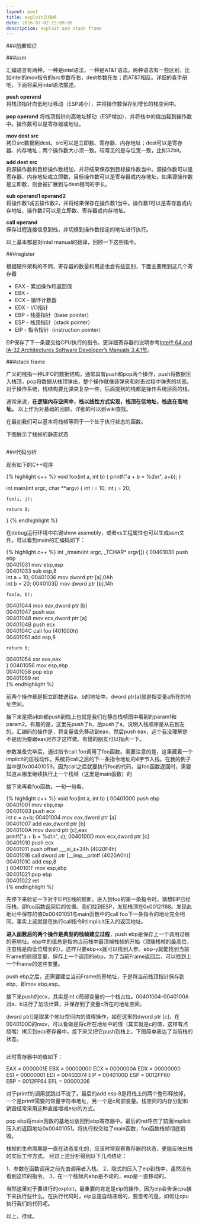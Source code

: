 ```yaml
---
layout: post
title: exploit之栈帧
date: 2016-07-02 15:09:00
description: exploit and stack frame
---
```

>
>

###前置知识		
>  

###asm	  
>
>

汇编语言有两种，一种是intel语法，一种是AT&T语法。两种语法有一些区别，比如intel的mov指令的src参数在右，dest参数在左；而AT&T相反。详细的查手册吧，下面将采用intel语法描述。

**push operand**  
将栈顶指针向低地址移动（ESP减小），并将操作数保存到增长的栈空间中。

**pop operand**
将栈顶指针向高地址移动（ESP增加），并将栈中的值加载到操作数中。操作数可以是寄存器或地址。

**mov dest src**  
拷贝src数据到dest。src可以是立即数、寄存器、内存地址；dest可以是寄存器、内存地址；两个操作数大小须一致。较常见的是与位宽一致，比如32bit。

**add dest src**  
将源操作数和目标操作数相加，并将结果保存到目标操作数当中。源操作数可以是寄存器、内存地址或立即数，目标操作数可以是寄存器或内存地址。如果源操作数是立即数，则会被扩展到与dest相同的字长。

**sub operand1 operand2**  
将操作数1减去操作数2，并将结果保存在操作数1当中。操作数1可以是寄存器或内存地址、操作数2可以是立即数、寄存器或内存地址。

**call operand**  
保存过程连接信息到栈，并切换到操作数指定的地址进行执行。

以上基本都是对intel manual的翻译，回顾一下这些指令。

###register  

>

根据硬件架构的不同，寄存器的数量和用途也会有些区别，下面主要用到这几个寄存器


- EAX - 累加操作和返回值
- EBX -
- ECX - 循环计数器
- EDX - I/O指针
- EBP - 栈基指针（base pointer）
- ESP - 栈顶指针（stack pointer）
- EIP - 指令指针（instruction pointer）


EIP保存了下一条要交给CPU执行的指令。更详细寄存器的说明参考[Intel® 64 and IA-32 Architectures Software Developer’s Manuals  3.4.1节](http://119.90.25.40/www.intel.com/content/dam/www/public/us/en/documents/manuals/64-ia-32-architectures-software-developer-vol-1-manual.pdf)。


###stack frame

>

广义的栈指一种LIFO的数据结构，通常具有push和pop两个操作，push将数据压入栈顶，pop将数据从栈顶弹出，整个操作就像装弹夹和射击过程中弹夹的状态。对于操作系统，栈结构要比弹夹复杂一些，后面提到的栈都是操作系统层面的栈。

通常来说，**在逻辑内存空间中，栈以线性方式实现，栈顶在低地址，栈底在高地址。**
以上作为对基础的回顾，详细的可以到wiki查找。

在最初我们可以基本将栈帧等同于一个处于执行状态的函数。

下图展示了栈帧的静态状态  

<div class="img_row">
	<img class="col three" src="{{ site.baseurl }}/img/stack_frame_static.jpg" alt="" title="stack frame static"/>
</div>

>
>

###代码分析  
>

现有如下的C++程序  

{% highlight c++ %}
void foo(int a, int b)
{
    printf("a + b = %d\n", a+b);
}

int main(int argc, char **argv)
{
    int i = 10;
    int j = 20;

    foo(i, j);

    return 0;
}
{% endhighlight %}

在debug运行环境中右键show assmebly，或者vs工程属性也可以生成asm文件。可以看到main的汇编码如下：

{% highlight c++ %}
int _tmain(int argc, _TCHAR* argv[])
{
00401030  push        ebp  
00401031  mov         ebp,esp  
00401033  sub         esp,8  
	int a = 10;
00401036  mov         dword ptr [a],0Ah  
	int b = 20;
0040103D  mov         dword ptr [b],14h  

	foo(a, b);
00401044  mov         eax,dword ptr [b]  
00401047  push        eax  
00401048  mov         ecx,dword ptr [a]  
0040104B  push        ecx  
0040104C  call        foo (401000h)  
00401051  add         esp,8  

	return 0;
00401054  xor         eax,eax  
}
00401056  mov         esp,ebp  
00401058  pop         ebp  
00401059  ret   
{% endhighlight %}

前两个操作都是把立即数送给a、b的地址中。dword ptr[a]就是指变量a所在的地址空间。

接下来是把a和b都push到栈上也就是我们在静态栈帧图中看到的param1和param2。有趣的是，这里先push了b，后push了a。说明入栈顺序是从右到左的。汇编码的操作是，将变量值先移动到eax，然后push eax，这个我没理解是不是因为要跟eax对齐才这样做。有懂的朋友可以指点一下。

参数准备完毕后，通过指令call foo调用了foo函数。需要注意的是，这里藏着一个implicit的压栈动作，系统将call之后的下一条指令地址的4字节入栈。在我的例子当中是0x00401059。因为call之后就要执行foo的代码，当foo函数返回时，需要知道从哪里继续执行上一个栈帧（这里是main函数）的

接下来再看foo函数。一句一句看。

{% highlight c++ %}
void foo(int a, int b)
{
00401000  push        ebp  
00401001  mov         ebp,esp  
00401003  push        ecx  
	int c = a+b;
00401004  mov         eax,dword ptr [a]  
00401007  add         eax,dword ptr [b]  
0040100A  mov         dword ptr [c],eax  
	printf("a + b = %d\n", c);
0040100D  mov         ecx,dword ptr [c]  
00401010  push        ecx  
00401011  push        offset ___xi_z+34h (4020F4h)  
00401016  call        dword ptr [__imp__printf (4020A0h)]  
0040101C  add         esp,8  
}
0040101F  mov         esp,ebp  
00401021  pop         ebp  
00401022  ret  
{% endhighlight %}

先停下来验证一下对于EIP压栈的推断。进入到foo的第一条指令时，猜想EIP已经压栈。即foo函数返回后的位置。我们找到ESP，发现栈顶在0x0012ff68。发现此地址中保存的值0x00401051与main函数中的call foo下一条指令的地址完全相同。事实上这就是在执行call指令时implicit压入的返回地址。

**进入函数后的两个操作是典型的栈帧建立过程**，push ebp是保存上一个调用过程的基地址。ebp中的值总是指向当前栈中最顶端栈帧的开始（顶端栈帧的最高位，注意栈是向低位增长的）。这样只要ebp+x就可以找到入参。ebp-y就能找到当前Frame的局部变量，保存上一个调用的ebp，为了当前Frame返回后，可以找到上一个Frame的这些变量。

push ebp之后，还需要建立当前Frame的基地址，于是将当前栈顶指针保存到ebp，即mov ebp,esp。

接下来push的ecx，其实是int c局部变量的一个栈占位。00401004-0040100A对a、b进行了加法计算，并保存到了变量c所在的地址空间。

dword ptr[]是取某个地址空间内的值得操作，如在这里的dword ptr [c]，在0040100D的mov，可以看做是将c所在地址中的值（其实就是c的值，这样有点绕嘴）拷贝到ecx寄存器中。接下来又把它push到栈上，下图简单表达了当前栈的状态。

<div class="img_row">
	<img class="col three" src="{{ site.baseurl }}/img/stack_frame_with_foo.jpg" alt="" title="stack frame with foo"/>
</div>

此时寄存器中的值如下：

EAX = 0000001E EBX = 00000000 ECX = 0000000A EDX = 00000000 ESI = 00000001 EDI = 00403374 EIP = 0040100D ESP = 0012FF60 EBP = 0012FF64 EFL = 00000206

对于printf的调用就跳过不说了。最后的add esp 8是将栈上的两个整形释放掉，一个是printf需要的常量字符串地址，另一个是c局部变量。栈空间的内存分配和销毁经常采用这种直接增减esp的方式。

pop ebp将main函数的基地址放回到ebp寄存器中。最后的ret呼应了前面implicit压入的返回地址0x00401051。将执行权交给了main函数，foo函数栈帧彻底销毁。

栈帧的生命周期是一直在动态变化的，应该时常观察寄存器的状态，更能反映出栈的实际工作方式。
经过上述分析得到以下几点结论：

1、参数在函数调用之前先由调用者入栈。
2、隐式的压入了eip到栈中，虽然没有看到这样的指令。
3、在一个栈帧内ebp是不动的，esp是一直移动的。

当然这里对于要进行的exploit，最重要的肯定是eip的操作，因为eip会告诉cpu接下来执行些什么。在执行代码时，eip总是自动递增的，要思考的是，如何让cpu执行我们的代码呢。

以上，待续。


